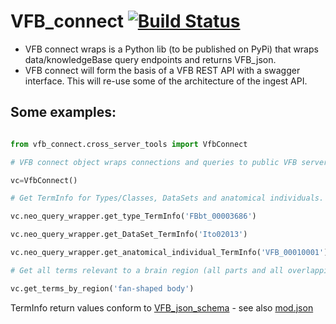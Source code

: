 # VFB_connect [![Build Status](https://travis-ci.com/VirtualFlyBrain/VFB_connect.svg?branch=master)](https://travis-ci.com/VirtualFlyBrain/VFB_connect)

  * VFB connect wraps is a Python lib (to be published on PyPi) that wraps data/knowledgeBase query endpoints and returns VFB_json.
  * VFB connect will form the basis of a VFB REST API with a swagger interface.  This will re-use some of the architecture of the ingest API.
  
  
  ## Some examples:
  
 ```python

from vfb_connect.cross_server_tools import VfbConnect

# VFB connect object wraps connections and queries to public VFB servers.

vc=VfbConnect()

# Get TermInfo for Types/Classes, DataSets and anatomical individuals.

vc.neo_query_wrapper.get_type_TermInfo('FBbt_00003686')

vc.neo_query_wrapper.get_DataSet_TermInfo('Ito02013')

vc.neo_query_wrapper.get_anatomical_individual_TermInfo('VFB_00010001')

# Get all terms relevant to a brain region (all parts and all overlapping cells.  Query by label supported by default.

vc.get_terms_by_region('fan-shaped body')

```

TermInfo return values conform to [VFB_json_schema](https://github.com/VirtualFlyBrain/VFB_json_schema/blob/master/src/json_schema/vfb_termInfo.json) - see also [mod.json](https://github.com/VirtualFlyBrain/VFB_json_schema/blob/master/src/json_schema/mod.json)
